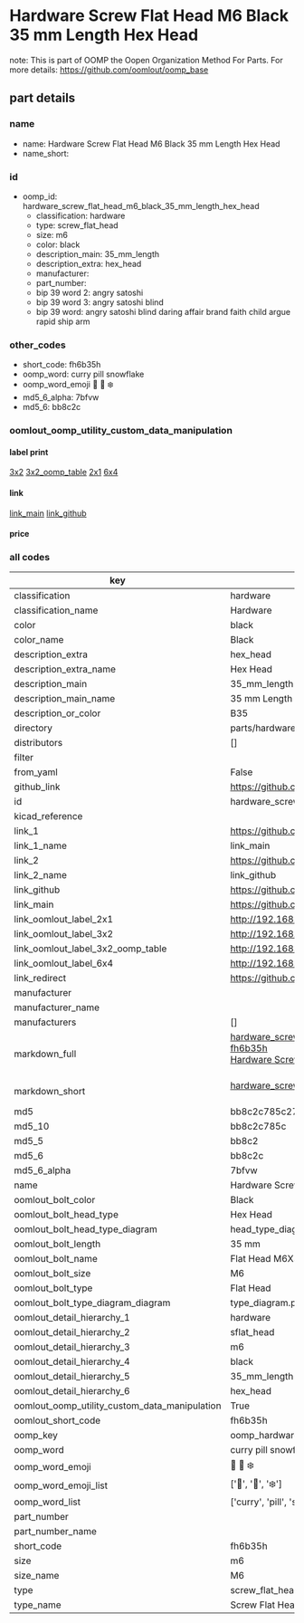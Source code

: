 # Hardware Screw Flat Head M6 Black 35 mm Length Hex Head  

note: This is part of OOMP the Oopen Organization Method For Parts. For more details: https://github.com/oomlout/oomp_base

##  part details
  







### name
* name: Hardware Screw Flat Head M6 Black 35 mm Length Hex Head
* name_short: 
### id
* oomp_id: hardware_screw_flat_head_m6_black_35_mm_length_hex_head
  * classification: hardware
  * type: screw_flat_head
  * size: m6
  * color: black
  * description_main: 35_mm_length
  * description_extra: hex_head
  * manufacturer: 
  * part_number: 
  * bip 39 word 2: angry satoshi
  * bip 39 word 3: angry satoshi blind
  * bip 39 word: angry satoshi blind daring affair brand faith child argue rapid ship arm

### other_codes
* short_code: fh6b35h
* oomp_word: curry pill snowflake
* oomp_word_emoji :curry: :pill: :snowflake:
* md5_6_alpha: 7bfvw
* md5_6: bb8c2c






### oomlout_oomp_utility_custom_data_manipulation
#### label print
[3x2](http://192.168.1.245:1112/?label=oomp%207bfvw)
[3x2_oomp_table](http://192.168.1.108:1112/?label=oomp%207bfvw)
[2x1](http://192.168.1.242:1112/?label=oomp%207bfvw)
[6x4](http://192.168.1.55:1112/?label=oomp%207bfvw)    

#### link

[link_main](https://github.com/oomlout/oomlout_oomp_version_1_messy/tree/main/parts/hardware_screw_flat_head_m6_black_35_mm_length_hex_head) [link_github](https://github.com/oomlout/oomlout_oomp_version_1_messy/tree/main/parts/hardware_screw_flat_head_m6_black_35_mm_length_hex_head)                             

#### price







### all codes 
| key | value |  
| --- | --- |  
| classification | hardware |  
| classification_name | Hardware |  
| color | black |  
| color_name | Black |  
| description_extra | hex_head |  
| description_extra_name | Hex Head |  
| description_main | 35_mm_length |  
| description_main_name | 35 mm Length |  
| description_or_color | B35 |  
| directory | parts/hardware_screw_flat_head_m6_black_35_mm_length_hex_head |  
| distributors | [] |  
| filter |  |  
| from_yaml | False |  
| github_link | https://github.com/oomlout/oomlout_oomp_part_src/tree/main/parts/hardware_screw_flat_head_m6_black_35_mm_length_hex_head |  
| id | hardware_screw_flat_head_m6_black_35_mm_length_hex_head |  
| kicad_reference |  |  
| link_1 | https://github.com/oomlout/oomlout_oomp_version_1_messy/tree/main/parts/hardware_screw_flat_head_m6_black_35_mm_length_hex_head |  
| link_1_name | link_main |  
| link_2 | https://github.com/oomlout/oomlout_oomp_version_1_messy/tree/main/parts/hardware_screw_flat_head_m6_black_35_mm_length_hex_head |  
| link_2_name | link_github |  
| link_github | https://github.com/oomlout/oomlout_oomp_version_1_messy/tree/main/parts/hardware_screw_flat_head_m6_black_35_mm_length_hex_head |  
| link_main | https://github.com/oomlout/oomlout_oomp_version_1_messy/tree/main/parts/hardware_screw_flat_head_m6_black_35_mm_length_hex_head |  
| link_oomlout_label_2x1 | http://192.168.1.242:1112/?label=oomp%207bfvw |  
| link_oomlout_label_3x2 | http://192.168.1.245:1112/?label=oomp%207bfvw |  
| link_oomlout_label_3x2_oomp_table | http://192.168.1.108:1112/?label=oomp%207bfvw |  
| link_oomlout_label_6x4 | http://192.168.1.55:1112/?label=oomp%207bfvw |  
| link_redirect | https://github.com/oomlout/oomlout_oomp_version_1_messy/tree/main/parts/hardware_screw_flat_head_m6_black_35_mm_length_hex_head |  
| manufacturer |  |  
| manufacturer_name |  |  
| manufacturers | [] |  
| markdown_full | [hardware_screw_flat_head_m6_black_35_mm_length_hex_head](none)<br>[fh6b35h](none)<br>[Hardware Screw Flat Head M6 Black 35 Mm Length Hex Head](none)<br><br> |  
| markdown_short | [hardware_screw_flat_head_m6_black_35_mm_length_hex_head](none)<br><br> |  
| md5 | bb8c2c785c27ea406c0223782fafd847 |  
| md5_10 | bb8c2c785c |  
| md5_5 | bb8c2 |  
| md5_6 | bb8c2c |  
| md5_6_alpha | 7bfvw |  
| name | Hardware Screw Flat Head M6 Black 35 mm Length Hex Head |  
| oomlout_bolt_color | Black |  
| oomlout_bolt_head_type | Hex Head |  
| oomlout_bolt_head_type_diagram | head_type_diagram.png |  
| oomlout_bolt_length | 35 mm |  
| oomlout_bolt_name | Flat Head M6X35 mm Black (Hex Head) |  
| oomlout_bolt_size | M6 |  
| oomlout_bolt_type | Flat Head |  
| oomlout_bolt_type_diagram_diagram | type_diagram.png |  
| oomlout_detail_hierarchy_1 | hardware |  
| oomlout_detail_hierarchy_2 | sflat_head |  
| oomlout_detail_hierarchy_3 | m6 |  
| oomlout_detail_hierarchy_4 | black |  
| oomlout_detail_hierarchy_5 | 35_mm_length |  
| oomlout_detail_hierarchy_6 | hex_head |  
| oomlout_oomp_utility_custom_data_manipulation | True |  
| oomlout_short_code | fh6b35h |  
| oomp_key | oomp_hardware_screw_flat_head_m6_black_35_mm_length_hex_head |  
| oomp_word | curry pill snowflake |  
| oomp_word_emoji | :curry: :pill: :snowflake: |  
| oomp_word_emoji_list | [':curry:', ':pill:', ':snowflake:'] |  
| oomp_word_list | ['curry', 'pill', 'snowflake'] |  
| part_number |  |  
| part_number_name |  |  
| short_code | fh6b35h |  
| size | m6 |  
| size_name | M6 |  
| type | screw_flat_head |  
| type_name | Screw Flat Head |  

